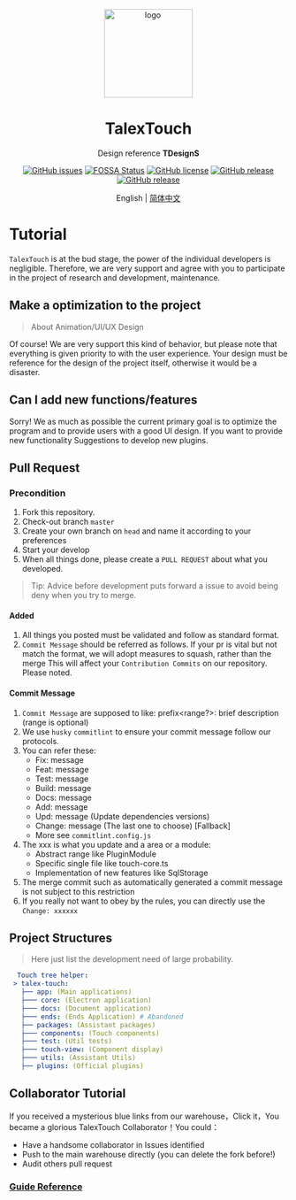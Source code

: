 <div align="center">

  <img width="160" src="https://files.catbox.moe/2el8uf.png" alt="logo">

  <h1>TalexTouch</h1>

  Design reference <b>TDesignS</b>

  [![GitHub issues](https://img.shields.io/github/issues/talex-touch/talex-touch?style=flat-square)](https://github.com/talex-touch/talex-touch/issues)
[![FOSSA Status](https://app.fossa.com/api/projects/git%2Bgithub.com%2Ftalex-touch%2Ftalex-touch.svg?type=shield)](https://app.fossa.com/projects/git%2Bgithub.com%2Ftalex-touch%2Ftalex-touch?ref=badge_shield)
  [![GitHub license](https://img.shields.io/github/license/talex-touch/talex-touch?style=flat-square)](https://github.com/talex-touch/talex-touch/blob/main/LICENSE)
  [![GitHub release](https://img.shields.io/badge/release-1.2.0-42B883?style=flat-square)](https://github.com/talex-touch/talex-touch/releases)
  [![GitHub release](https://img.shields.io/badge/dev-2.0.0-64391A?style=flat-square)](https://github.com/talex-touch/talex-touch/discussions/35)

  English | [简体中文](./CONTRIBUTING_zh.md)
</div>

# Tutorial

`TalexTouch` is at the bud stage, the power of the individual developers is negligible. Therefore, we are very support and agree with you to participate in the project of research and development, maintenance.

## Make a optimization to the project

> About Animation/UI/UX Design

Of course! We are very support this kind of behavior, but please note that everything is given priority to with the user experience. Your design must be reference for the design of the project itself, otherwise it would be a disaster.

## Can I add new functions/features

Sorry! We as much as possible the current primary goal is to optimize the program and to provide users with a good UI design. If you want to provide new functionality Suggestions to develop new plugins.

## Pull Request

### Precondition

1. Fork this repository.
2. Check-out branch `master`
3. Create your own branch on `head` and name it according to your preferences
4. Start your develop
5. When all things done, please create a `PULL REQUEST` about what you developed.

> Tip: Advice before development puts forward a issue to avoid being deny when you try to merge.

#### Added

1. All things you posted must be validated and follow as standard format.
2. `Commit Message` should be referred as follows. If your pr is vital but not match the format, we will adopt measures to squash, rather than the merge
   This will affect your `Contribution Commits` on our repository. Please noted.

#### Commit Message

1. `Commit Message` are supposed to like: prefix<range?>: brief description (range is optional)
2. We use `husky` `commitlint` to ensure your commit message follow our protocols.
3. You can refer these:
   - Fix<xxx>: message
   - Feat<xxx>: message
   - Test<xxx>: message
   - Build<xxx>: message
   - Docs<xxx>: message
   - Add<xxx>: message
   - Upd<xxx>: message (Update dependencies versions)
   - Change<xxx>: message (The last one to choose) [Fallback]
   - More see `commitlint.config.js`
4. The xxx is what you update and a area or a module:
   - Abstract range like PluginModule
   - Specific single file like touch-core.ts
   - Implementation of new features like SqlStorage
5. The merge commit such as automatically generated a commit message is not subject to this restriction
6. If you really not want to obey by the rules, you can directly use the `Change: xxxxxx`

## Project Structures

> Here just list the development need of large probability.

``` yaml
  Touch tree helper:
 > talex-touch:
   ├── app: (Main applications)
   ├─── core: (Electron application)
   ├─── docs: (Document application)
   ├─── ends: (Ends Application) # Abandoned
   ├── packages: (Assistant packages)
   ├─── components: (Touch components)
   ├─── test: (Util tests)
   ├─── touch-view: (Component display)
   ├─── utils: (Assistant Utils)
   ├── plugins: (Official plugins)
```

## Collaborator Tutorial

If you received a mysterious blue links from our warehouse，Click it，You became a glorious TalexTouch Collaborator！You could：

- Have a handsome collaborator in Issues identified
- Push to the main warehouse directly (you can delete the fork before!)
- Audit others pull request

### [Guide Reference](https://github.com/TalexDreamSoul/touchq/blob/main/.github/contribute/README.md)
